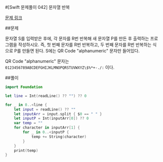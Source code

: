 #[Swift 문제풀이 042] 문자열 반복 

[문제 링크](https://www.acmicpc.net/problem/2675)

##문제

문자열 S를 입력받은 후에, 각 문자를 R번 반복해 새 문자열 P를 만든 후 출력하는 프로그램을 작성하시오. 즉, 첫 번째 문자를 R번 반복하고, 두 번째 문자를 R번 반복하는 식으로 P를 만들면 된다. S에는 QR Code "alphanumeric" 문자만 들어있다.

QR Code "alphanumeric" 문자는 `0123456789ABCDEFGHIJKLMNOPQRSTUVWXYZ\$%*+-./:` 이다.

##풀이

```swift 
import Foundation

let line = Int(readLine() ?? "") ?? 0

for _ in 0..<line {
    let input = readLine() ?? ""
    let inputArr = input.split { $0 == " " }
    let inputP = Int(inputArr[0]) ?? 0
    var temp = ""
    for character in inputArr[1] {
        for _ in 0..<inputP {
            temp += String(character)
        }
    }
    print(temp)
}
```
